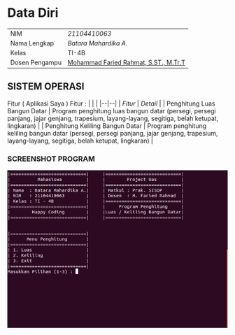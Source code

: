 # Data Diri

|  |  |
|--|--|
| NIM | *21104410063* |
| Nama Lengkap | *Batara Mahardika A.* |
| Kelas | TI-4B |
| Dosen Pengampu | [Mohammad Faried Rahmat, S.ST., M.Tr.T](https://github.com/mrhmt80) |

## SISTEM OPERASI
Fitur ( Aplikasi Saya )
Fitur : 
|  |  |
|--|--|
| *Fitur* | *Detail* |
| Penghitung Luas Bangun Datar | Program penghitung luas bangun datar (persegi, persegi panjang, jajar genjang, trapesium, layang-layang, segitiga, belah ketupat, lingkaran) |
| Penghitung Keliling Bangun Datar | Program penghitung keliling bangun datar (persegi, persegi panjang, jajar genjang, trapesium, layang-layang, segitiga, belah ketupat, lingkaran) |

### SCREENSHOT PROGRAM
![Aplikasi Gue](https://github.com/BataraMahardika/UAS-PraktikumSistemOperasi/blob/main/UAS.png)

